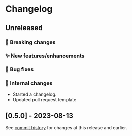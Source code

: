 # Changelog

## Unreleased

### 🚨 Breaking changes

### ✨ New features/enhancements

### 🐛 Bug fixes

### 🔧 Internal changes

- Started a changelog.
- Updated pull request template

## [0.5.0] - 2023-08-13

See [commit history](https://github.com/Courseography/courseography/commits/master/) for changes at this release and earlier.
